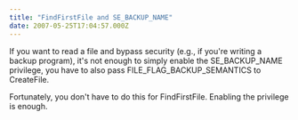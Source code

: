 ```yaml
---
title: "FindFirstFile and SE_BACKUP_NAME"
date: 2007-05-25T17:04:57.000Z
---
```

If you want to read a file and bypass security (e.g., if you're writing a backup program), it's not enough to simply enable the SE_BACKUP_NAME privilege, you have to also pass FILE_FLAG_BACKUP_SEMANTICS to CreateFile.

Fortunately, you don't have to do this for FindFirstFile. Enabling the privilege is enough.